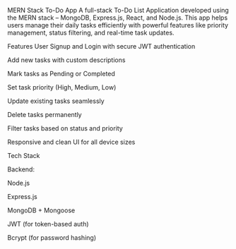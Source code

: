 MERN Stack To-Do App
A full-stack To-Do List Application developed using the MERN stack – MongoDB, Express.js, React, and Node.js. This app helps users manage their daily tasks efficiently with powerful features like priority management, status filtering, and real-time task updates.

Features
User Signup and Login with secure JWT authentication

Add new tasks with custom descriptions

Mark tasks as Pending or Completed

Set task priority (High, Medium, Low)

Update existing tasks seamlessly

Delete tasks permanently

Filter tasks based on status and priority

Responsive and clean UI for all device sizes

Tech Stack

Backend:

Node.js

Express.js

MongoDB + Mongoose

JWT (for token-based auth)

Bcrypt (for password hashing)
